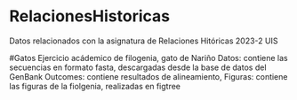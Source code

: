 # RelacionesHistoricas
Datos relacionados con la asignatura de Relaciones Hitóricas 2023-2 UIS

#Gatos
Ejercicio acádemico de filogenia, gato de Nariño
Datos: contiene las secuencias en formato fasta, descargadas desde la base de datos del GenBank
Outcomes: contiene resultados de alineamiento,
Figuras: contiene las figuras de la fiolgenia, realizadas en figtree
